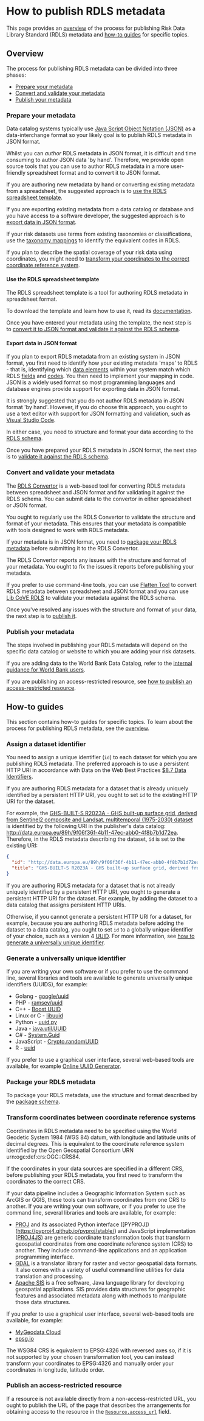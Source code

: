 # How to publish RDLS metadata

This page provides an [overview](#overview) of the process for publishing Risk Data Library Standard (RDLS) metadata and [how-to guides](#how-to-guides) for specific topics.

## Overview

The process for publishing RDLS metadata can be divided into three phases:

- [Prepare your metadata](#prepare-your-metadata)
- [Convert and validate your metadata](#convert-and-validate-your-metadata)
- [Publish your metadata](#publish-your-metadata)

### Prepare your metadata

Data catalog systems typically use [Java Script Object Notation (JSON)](https://www.json.org/) as a data-interchange format so your likely goal is to publish RDLS metadata in JSON format.

Whilst you can *author* RDLS metadata in JSON format, it is difficult and time consuming to author JSON data 'by hand'. Therefore, we provide open source tools that you can use to author RDLS metadata in a more user-friendly spreadsheet format and to convert it to JSON format.

If you are authoring new metadata by hand or converting existing metadata from a spreadsheet, the suggested approach is to [use the RDLS spreadsheet template](#use-the-rdls-spreadsheet-template).

If you are exporting existing metadata from a data catalog or database and you have access to a software developer, the suggested approach is to [export data in JSON format](#export-data-in-json-format).

If your risk datasets use terms from existing taxonomies or classifications, use the [taxonomy mappings](mappings/index.md) to identify the equivalent codes in RDLS.

If you plan to describe the spatial coverage of your risk data using coordinates, you might need to [transform your coordinates to the correct coordinate reference system](#transform-coordinates-between-coordinate-reference-systems).

#### Use the RDLS spreadsheet template

The RDLS spreadsheet template is a tool for authoring RDLS metadata in spreadsheet format.

To download the template and learn how to use it, read its [documentation](https://github.com/GFDRR/rdls-spreadsheet-template#readme).

Once you have entered your metadata using the template, the next step is to [convert it to JSON format and validate it against the RDLS schema](#convert-and-validate-your-metadata).

#### Export data in JSON format

If you plan to export RDLS metadata from an existing system in JSON format, you first need to identify how your existing metadata 'maps' to RDLS - that is, identifying which [data elements](https://en.wikipedia.org/wiki/Data_element) within your system match which RDLS [fields](../reference/schema.md) and [codes](../reference/codelists.md). You then need to implement your mapping in code. JSON is a widely used format so most programming languages and database engines provide support for exporting data in JSON format.

It is strongly suggested that you do not author RDLS metadata in JSON format 'by hand'. However, if you do choose this approach, you ought to use a text editor with support for JSON formatting and validation, such as [Visual Studio Code](https://code.visualstudio.com/docs/languages/json).

In either case, you need to structure and format your data according to the [RDLS schema](../reference/schema.md).

Once you have prepared your RDLS metadata in JSON format, the next step is to [validate it against the RDLS schema](#convert-and-validate-your-metadata).

### Convert and validate your metadata

The [RDLS Convertor](https://metadata.riskdatalibrary.org) is a web-based tool for converting RDLS metadata between spreadsheet and JSON format and for validating it against the RDLS schema. You can submit data to the convertor in either spreadsheet or JSON format.

You ought to regularly use the RDLS Convertor to validate the structure and format of your metadata. This ensures that your metadata is compatible with tools designed to work with RDLS metadata.

If your metadata is in JSON format, you need to [package your RDLS metadata](#package-your-rdls-metadata) before submitting it to the RDLS Convertor.

The RDLS Convertor reports any issues with the structure and format of your metadata. You ought to fix the issues it reports before publishing your metadata.

If you prefer to use command-line tools, you can use [Flatten Tool](https://flatten-tool.readthedocs.io/) to convert RDLS metadata between spreadsheet and JSON format and you can use [Lib CoVE RDLS](https://github.com/GFDRR/rdls-lib-cove) to validate your metadata against the RDLS schema.

Once you've resolved any issues with the structure and format of your data, the next step is to [publish it](#publish-your-metadata).

### Publish your metadata

The steps involved in publishing your RDLS metadata will depend on the specific data catalog or website to which you are adding your risk datasets.

If you are adding data to the World Bank Data Catalog, refer to the [internal guidance for World Bank users](https://github.com/GFDRR/rdl-standard/blob/dev/internal_guide_rdl_on_WBdataCatalog.md).

If you are publishing an access-restricted resource, see [how to publish an access-restricted resource](#publish-an-access-restricted-resource).

## How-to guides

This section contains how-to guides for specific topics. To learn about the process for publishing RDLS metadata, see the [overview](#overview).

### Assign a dataset identifier

You need to assign a unique identifier (`id`) to each dataset for which you are publishing RDLS metadata. The preferred approach is to use a persistent HTTP URI in accordance with Data on the Web Best Practices [\$8.7 Data Identifiers](https://www.w3.org/TR/dwbp/#DataIdentifiers).

If you are authoring RDLS metadata for a dataset that is already uniquely identified by a persistent HTTP URI, you ought to set `id` to the existing HTTP URI for the dataset.

For example, the [GHS-BUILT-S R2023A - GHS built-up surface grid, derived from Sentinel2 composite and Landsat, multitemporal (1975-2030) dataset](http://data.europa.eu/89h/9f06f36f-4b11-47ec-abb0-4f8b7b1d72ea) is identified by the following URI in the publisher's data catalog: http://data.europa.eu/89h/9f06f36f-4b11-47ec-abb0-4f8b7b1d72ea. Therefore, in the RDLS metadata describing the dataset, `id` is set to the existing URI:

```json
{
  "id": "http://data.europa.eu/89h/9f06f36f-4b11-47ec-abb0-4f8b7b1d72ea",
  "title": "GHS-BUILT-S R2023A - GHS built-up surface grid, derived from Sentinel2 composite and Landsat, multitemporal (1975-2030)"
}
```

If you are authoring RDLS metadata for a dataset that is not already uniquely identified by a persistent HTTP URI, you ought to generate a persistent HTTP URI for the dataset. For example, by adding the dataset to a data catalog that assigns persistent HTTP URIs.

Otherwise, if you cannot generate a persistent HTTP URI for a dataset, for example, because you are authoring RDLS metadata before adding the dataset to a data catalog, you ought to set `id` to a globally unique identifier of your choice, such as a version 4 [UUID](https://en.wikipedia.org/wiki/Universally_unique_identifier). For more information, see [how to generate a universally unique identifier](#generate-a-universally-unique-identifier).

### Generate a universally unique identifier

If you are writing your own software or if you prefer to use the command line, several libraries and tools are available to generate universally unique identifiers (UUIDS), for example:

- Golang - [google/uuid](https://pkg.go.dev/github.com/google/uuid)
- PHP - [ramsey/uuid](https://github.com/ramsey/uuid)
- C++ - [Boost UUID](https://www.boost.org/doc/libs/1_65_0/libs/uuid/uuid.html)
- Linux or C - [libuuid](https://linux.die.net/man/3/libuuid)
- Python - [uuid.py](https://docs.python.org/3/library/uuid.html)
- Java - [java.util.UUID](https://docs.oracle.com/javase/7/docs/api/java/util/UUID.html)
- C# - [System.Guid](https://docs.microsoft.com/en-us/dotnet/api/system.guid)
- JavaScript - [Crypto.randomUUID](https://www.moreonfew.com/how-to-generate-uuid-in-javascript/)
- R - [uuid](https://cran.r-project.org/web/packages/uuid/index.html)

If you prefer to use a graphical user interface, several web-based tools are available, for example [Online UUID Generator](https://www.uuidgenerator.net/).

### Package your RDLS metadata

To package your RDLS metadata, use the structure and format described by the [package schema](../reference/package_schema.md).

### Transform coordinates between coordinate reference systems

Coordinates in RDLS metadata need to be specified using the World Geodetic System 1984 (WGS 84) datum, with longitude and latitude units of decimal degrees. This is equivalent to the coordinate reference system identified by the Open Geospatial Consortium URN urn:ogc:def:crs:OGC::CRS84.

If the coordinates in your data sources are specified in a different CRS, before publishing your RDLS metadata, you first need to transform the coordinates to the correct CRS.

If your data pipeline includes a Geographic Information System such as ArcGIS or QGIS, these tools can transform coordinates from one CRS to another. If you are writing your own software, or if you prefer to use the command line, several libraries and tools are available, for example:

- [PROJ](https://proj.org/) and its associated Python interface (\[PYPROJ\])(https://pyproj4.github.io/pyproj/stable/) and JavaScript implementation ([PROJ4JS](http://proj4js.org/)) are generic coordinate transformation tools that transform geospatial coordinates from one coordinate reference system (CRS) to another. They include command-line applications and an application programming interface.
- [GDAL](https://gdal.org/) is a translator library for raster and vector geospatial data formats. It also comes with a variety of useful command line utilities for data translation and processing.
- [Apache SIS](https://sis.apache.org/) is a free software, Java language library for developing geospatial applications. SIS provides data structures for geographic features and associated metadata along with methods to manipulate those data structures.

If you prefer to use a graphical user interface, several web-based tools are available, for example:

- [MyGeodata Cloud](https://mygeodata.cloud/cs2cs/)
- [epsg.io](https://epsg.io/transform)

The WSG84 CRS is equivalent to EPSG:4326 with reversed axes so, if it is not supported by your chosen transformation tool, you can instead transform your coordinates to EPSG:4326 and manually order your coordinates in longitude, latitude order.

### Publish an access-restricted resource

If a resource is not available directly from a non-access-restricted URL, you ought to publish the URL of the page that describes the arrangements for obtaining access to the resource in the [`Resource.access_url`](rdls_schema.json,/$defs/Resource,access_url) field.
